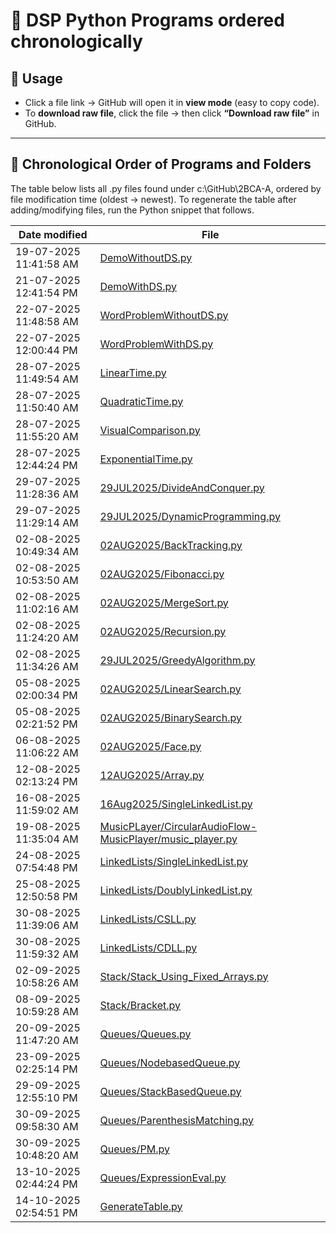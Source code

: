 # 📂 DSP Python Programs ordered chronologically

## 📌 Usage

- Click a file link → GitHub will open it in **view mode** (easy to copy code).  
- To **download raw file**, click the file → then click **“Download raw file”** in GitHub.  

---
## 🔸 Chronological Order of Programs and Folders

The table below lists all .py files found under c:\GitHub\2BCA-A, ordered by file modification time (oldest → newest). To regenerate the table after adding/modifying files, run the Python snippet that follows.

<!-- FILE_TABLE_START -->
| Date modified | File |
|---|---|
| 19-07-2025 11:41:58 AM | [DemoWithoutDS.py](https://github.com/AlanBennyOfficial/2BCA-A/blob/main/DemoWithoutDS.py) |
| 21-07-2025 12:41:54 PM | [DemoWithDS.py](https://github.com/AlanBennyOfficial/2BCA-A/blob/main/DemoWithDS.py) |
| 22-07-2025 11:48:58 AM | [WordProblemWithoutDS.py](https://github.com/AlanBennyOfficial/2BCA-A/blob/main/WordProblemWithoutDS.py) |
| 22-07-2025 12:00:44 PM | [WordProblemWithDS.py](https://github.com/AlanBennyOfficial/2BCA-A/blob/main/WordProblemWithDS.py) |
| 28-07-2025 11:49:54 AM | [LinearTime.py](https://github.com/AlanBennyOfficial/2BCA-A/blob/main/LinearTime.py) |
| 28-07-2025 11:50:40 AM | [QuadraticTime.py](https://github.com/AlanBennyOfficial/2BCA-A/blob/main/QuadraticTime.py) |
| 28-07-2025 11:55:20 AM | [VisualComparison.py](https://github.com/AlanBennyOfficial/2BCA-A/blob/main/VisualComparison.py) |
| 28-07-2025 12:44:24 PM | [ExponentialTime.py](https://github.com/AlanBennyOfficial/2BCA-A/blob/main/ExponentialTime.py) |
| 29-07-2025 11:28:36 AM | [29JUL2025/DivideAndConquer.py](https://github.com/AlanBennyOfficial/2BCA-A/blob/main/29JUL2025/DivideAndConquer.py) |
| 29-07-2025 11:29:14 AM | [29JUL2025/DynamicProgramming.py](https://github.com/AlanBennyOfficial/2BCA-A/blob/main/29JUL2025/DynamicProgramming.py) |
| 02-08-2025 10:49:34 AM | [02AUG2025/BackTracking.py](https://github.com/AlanBennyOfficial/2BCA-A/blob/main/02AUG2025/BackTracking.py) |
| 02-08-2025 10:53:50 AM | [02AUG2025/Fibonacci.py](https://github.com/AlanBennyOfficial/2BCA-A/blob/main/02AUG2025/Fibonacci.py) |
| 02-08-2025 11:02:16 AM | [02AUG2025/MergeSort.py](https://github.com/AlanBennyOfficial/2BCA-A/blob/main/02AUG2025/MergeSort.py) |
| 02-08-2025 11:24:20 AM | [02AUG2025/Recursion.py](https://github.com/AlanBennyOfficial/2BCA-A/blob/main/02AUG2025/Recursion.py) |
| 02-08-2025 11:34:26 AM | [29JUL2025/GreedyAlgorithm.py](https://github.com/AlanBennyOfficial/2BCA-A/blob/main/29JUL2025/GreedyAlgorithm.py) |
| 05-08-2025 02:00:34 PM | [02AUG2025/LinearSearch.py](https://github.com/AlanBennyOfficial/2BCA-A/blob/main/02AUG2025/LinearSearch.py) |
| 05-08-2025 02:21:52 PM | [02AUG2025/BinarySearch.py](https://github.com/AlanBennyOfficial/2BCA-A/blob/main/02AUG2025/BinarySearch.py) |
| 06-08-2025 11:06:22 AM | [02AUG2025/Face.py](https://github.com/AlanBennyOfficial/2BCA-A/blob/main/02AUG2025/Face.py) |
| 12-08-2025 02:13:24 PM | [12AUG2025/Array.py](https://github.com/AlanBennyOfficial/2BCA-A/blob/main/12AUG2025/Array.py) |
| 16-08-2025 11:59:02 AM | [16Aug2025/SingleLinkedList.py](https://github.com/AlanBennyOfficial/2BCA-A/blob/main/16Aug2025/SingleLinkedList.py) |
| 19-08-2025 11:35:04 AM | [MusicPLayer/CircularAudioFlow-MusicPlayer/music_player.py](https://github.com/AlanBennyOfficial/2BCA-A/blob/main/MusicPLayer/CircularAudioFlow-MusicPlayer/music_player.py) |
| 24-08-2025 07:54:48 PM | [LinkedLists/SingleLinkedList.py](https://github.com/AlanBennyOfficial/2BCA-A/blob/main/LinkedLists/SingleLinkedList.py) |
| 25-08-2025 12:50:58 PM | [LinkedLists/DoublyLinkedList.py](https://github.com/AlanBennyOfficial/2BCA-A/blob/main/LinkedLists/DoublyLinkedList.py) |
| 30-08-2025 11:39:06 AM | [LinkedLists/CSLL.py](https://github.com/AlanBennyOfficial/2BCA-A/blob/main/LinkedLists/CSLL.py) |
| 30-08-2025 11:59:32 AM | [LinkedLists/CDLL.py](https://github.com/AlanBennyOfficial/2BCA-A/blob/main/LinkedLists/CDLL.py) |
| 02-09-2025 10:58:26 AM | [Stack/Stack_Using_Fixed_Arrays.py](https://github.com/AlanBennyOfficial/2BCA-A/blob/main/Stack/Stack_Using_Fixed_Arrays.py) |
| 08-09-2025 10:59:28 AM | [Stack/Bracket.py](https://github.com/AlanBennyOfficial/2BCA-A/blob/main/Stack/Bracket.py) |
| 20-09-2025 11:47:20 AM | [Queues/Queues.py](https://github.com/AlanBennyOfficial/2BCA-A/blob/main/Queues/Queues.py) |
| 23-09-2025 02:25:14 PM | [Queues/NodebasedQueue.py](https://github.com/AlanBennyOfficial/2BCA-A/blob/main/Queues/NodebasedQueue.py) |
| 29-09-2025 12:55:10 PM | [Queues/StackBasedQueue.py](https://github.com/AlanBennyOfficial/2BCA-A/blob/main/Queues/StackBasedQueue.py) |
| 30-09-2025 09:58:30 AM | [Queues/ParenthesisMatching.py](https://github.com/AlanBennyOfficial/2BCA-A/blob/main/Queues/ParenthesisMatching.py) |
| 30-09-2025 10:48:20 AM | [Queues/PM.py](https://github.com/AlanBennyOfficial/2BCA-A/blob/main/Queues/PM.py) |
| 13-10-2025 02:44:24 PM | [Queues/ExpressionEval.py](https://github.com/AlanBennyOfficial/2BCA-A/blob/main/Queues/ExpressionEval.py) |
| 14-10-2025 02:54:51 PM | [GenerateTable.py](https://github.com/AlanBennyOfficial/2BCA-A/blob/main/GenerateTable.py) |
<!-- FILE_TABLE_END -->

